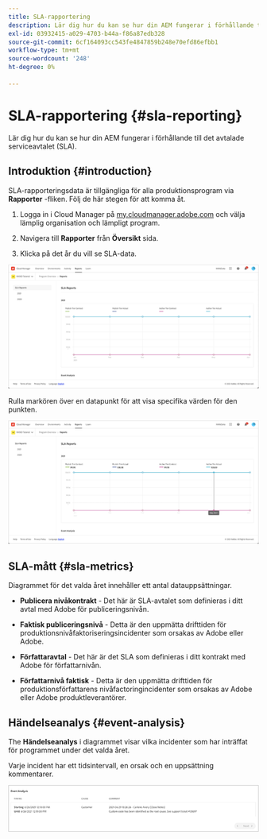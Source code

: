 ```yaml
---
title: SLA-rapportering
description: Lär dig hur du kan se hur din AEM fungerar i förhållande till det avtalade serviceavtalet (SLA).
exl-id: 03932415-a029-4703-b44a-f86a87edb328
source-git-commit: 6cf164093cc543fe4847859b248e70efd86efbb1
workflow-type: tm+mt
source-wordcount: '248'
ht-degree: 0%

---
```



# SLA-rapportering {#sla-reporting}

Lär dig hur du kan se hur din AEM fungerar i förhållande till det avtalade serviceavtalet (SLA).

## Introduktion {#introduction}

SLA-rapporteringsdata är tillgängliga för alla produktionsprogram via **Rapporter** -fliken. Följ de här stegen för att komma åt.

1. Logga in i Cloud Manager på [my.cloudmanager.adobe.com](https://my.cloudmanager.adobe.com/) och välja lämplig organisation och lämpligt program.

1. Navigera till **Rapporter** från **Översikt** sida.

1. Klicka på det år du vill se SLA-data.

![Exempel på SLA-diagram](assets/sla-reporting-1.png)

Rulla markören över en datapunkt för att visa specifika värden för den punkten.

![Visa detaljerade data](assets/sla-reporting-b.png)

## SLA-mått {#sla-metrics}

Diagrammet för det valda året innehåller ett antal datauppsättningar.

* **Publicera nivåkontrakt** - Det här är SLA-avtalet som definieras i ditt avtal med Adobe för publiceringsnivån.

* **Faktisk publiceringsnivå** - Detta är den uppmätta drifttiden för produktionsnivåfaktoriseringsincidenter som orsakas av Adobe eller Adobe.

* **Författaravtal** - Det här är det SLA som definieras i ditt kontrakt med Adobe för författarnivån.

* **Författarnivå faktisk** - Detta är den uppmätta drifttiden för produktionsförfattarens nivåfactoringincidenter som orsakas av Adobe eller Adobe produktleverantörer.

## Händelseanalys {#event-analysis}

The **Händelseanalys** i diagrammet visar vilka incidenter som har inträffat för programmet under det valda året.

Varje incident har ett tidsintervall, en orsak och en uppsättning kommentarer.

![Exempel på händelseanalys](assets/sla-reporting-c.png)
